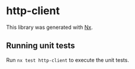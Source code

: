 # http-client

This library was generated with [Nx](https://nx.dev).

## Running unit tests

Run `nx test http-client` to execute the unit tests.

